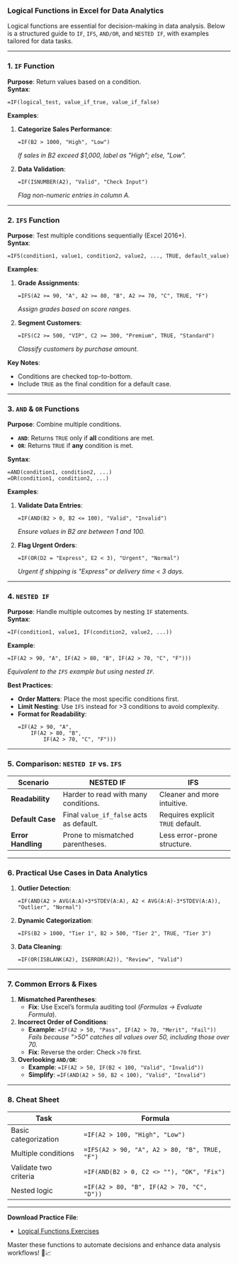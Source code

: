 ### **Logical Functions in Excel for Data Analytics**  
Logical functions are essential for decision-making in data analysis. Below is a structured guide to `IF`, `IFS`, `AND/OR`, and `NESTED IF`, with examples tailored for data tasks.

---

### **1. `IF` Function**  
**Purpose**: Return values based on a condition.  
**Syntax**:  
```excel  
=IF(logical_test, value_if_true, value_if_false)  
```  
**Examples**:  
1. **Categorize Sales Performance**:  
   ```excel  
   =IF(B2 > 1000, "High", "Low")  
   ```  
   *If sales in B2 exceed $1,000, label as "High"; else, "Low".*  

2. **Data Validation**:  
   ```excel  
   =IF(ISNUMBER(A2), "Valid", "Check Input")  
   ```  
   *Flag non-numeric entries in column A.*  

---

### **2. `IFS` Function**  
**Purpose**: Test multiple conditions sequentially (Excel 2016+).  
**Syntax**:  
```excel  
=IFS(condition1, value1, condition2, value2, ..., TRUE, default_value)  
```  
**Examples**:  
1. **Grade Assignments**:  
   ```excel  
   =IFS(A2 >= 90, "A", A2 >= 80, "B", A2 >= 70, "C", TRUE, "F")  
   ```  
   *Assign grades based on score ranges.*  

2. **Segment Customers**:  
   ```excel  
   =IFS(C2 >= 500, "VIP", C2 >= 300, "Premium", TRUE, "Standard")  
   ```  
   *Classify customers by purchase amount.*  

**Key Notes**:  
- Conditions are checked top-to-bottom.  
- Include `TRUE` as the final condition for a default case.  

---

### **3. `AND` & `OR` Functions**  
**Purpose**: Combine multiple conditions.  
- **`AND`**: Returns `TRUE` only if **all** conditions are met.  
- **`OR`**: Returns `TRUE` if **any** condition is met.  

**Syntax**:  
```excel  
=AND(condition1, condition2, ...)  
=OR(condition1, condition2, ...)  
```  
**Examples**:  
1. **Validate Data Entries**:  
   ```excel  
   =IF(AND(B2 > 0, B2 <= 100), "Valid", "Invalid")  
   ```  
   *Ensure values in B2 are between 1 and 100.*  

2. **Flag Urgent Orders**:  
   ```excel  
   =IF(OR(D2 = "Express", E2 < 3), "Urgent", "Normal")  
   ```  
   *Urgent if shipping is "Express" or delivery time < 3 days.*  

---

### **4. `NESTED IF`**  
**Purpose**: Handle multiple outcomes by nesting `IF` statements.  
**Syntax**:  
```excel  
=IF(condition1, value1, IF(condition2, value2, ...))  
```  
**Example**:  
```excel  
=IF(A2 > 90, "A", IF(A2 > 80, "B", IF(A2 > 70, "C", "F")))  
```  
*Equivalent to the `IFS` example but using nested `IF`.*  

**Best Practices**:  
- **Order Matters**: Place the most specific conditions first.  
- **Limit Nesting**: Use `IFS` instead for >3 conditions to avoid complexity.  
- **Format for Readability**:  
  ```excel  
  =IF(A2 > 90, "A",  
      IF(A2 > 80, "B",  
          IF(A2 > 70, "C", "F")))  
  ```  

---

### **5. Comparison: `NESTED IF` vs. `IFS`**  
| **Scenario**         | **NESTED IF**                          | **IFS**                                  |  
|-----------------------|----------------------------------------|------------------------------------------|  
| **Readability**       | Harder to read with many conditions.   | Cleaner and more intuitive.              |  
| **Default Case**      | Final `value_if_false` acts as default.| Requires explicit `TRUE` default.        |  
| **Error Handling**    | Prone to mismatched parentheses.       | Less error-prone structure.              |  

---

### **6. Practical Use Cases in Data Analytics**  
1. **Outlier Detection**:  
   ```excel  
   =IF(AND(A2 > AVG(A:A)+3*STDEV(A:A), A2 < AVG(A:A)-3*STDEV(A:A)), "Outlier", "Normal")  
   ```  
2. **Dynamic Categorization**:  
   ```excel  
   =IFS(B2 > 1000, "Tier 1", B2 > 500, "Tier 2", TRUE, "Tier 3")  
   ```  
3. **Data Cleaning**:  
   ```excel  
   =IF(OR(ISBLANK(A2), ISERROR(A2)), "Review", "Valid")  
   ```  

---

### **7. Common Errors & Fixes**  
1. **Mismatched Parentheses**:  
   - **Fix**: Use Excel’s formula auditing tool (*Formulas → Evaluate Formula*).  
2. **Incorrect Order of Conditions**:  
   - **Example**: `=IF(A2 > 50, "Pass", IF(A2 > 70, "Merit", "Fail"))`  
     *Fails because ">50" catches all values over 50, including those over 70.*  
   - **Fix**: Reverse the order: Check `>70` first.  
3. **Overlooking `AND/OR`**:  
   - **Example**: `=IF(A2 > 50, IF(B2 < 100, "Valid", "Invalid"))`  
   - **Simplify**: `=IF(AND(A2 > 50, B2 < 100), "Valid", "Invalid")`  

---

### **8. Cheat Sheet**  
| **Task**                | **Formula**                                  |  
|-------------------------|----------------------------------------------|  
| Basic categorization    | `=IF(A2 > 100, "High", "Low")`               |  
| Multiple conditions      | `=IFS(A2 > 90, "A", A2 > 80, "B", TRUE, "F")`|  
| Validate two criteria    | `=IF(AND(B2 > 0, C2 <> ""), "OK", "Fix")`    |  
| Nested logic             | `=IF(A2 > 80, "B", IF(A2 > 70, "C", "D"))`   |  

---

**Download Practice File**:  
- [Logical Functions Exercises](link-to-dataset)  

Master these functions to automate decisions and enhance data analysis workflows! 🔄📈